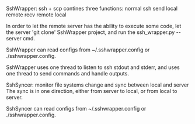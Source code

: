 
SshWrapper: ssh + scp
contines three functions:
  normal ssh
  send local remote
  recv remote local

In order to let the remote server has the ability to execute some code, let the server
'git clone' SshWrapper project, and run the ssh_wrapper.py --server cmd.

SshWrapper can read configs from ~/.sshwrapper.config or ./sshwrapper.config.

SshWrapper uses one thread to listen to ssh stdout and stderr, and uses one thread
  to send commands and handle outputs.


SshSyncer: monitor file systems change and sync between local and server
  The sync is in one direction, either from server to local, or from local to server.

SshSyncer can read configs from ~/.sshwrapper.config or ./sshwrapper.config.
